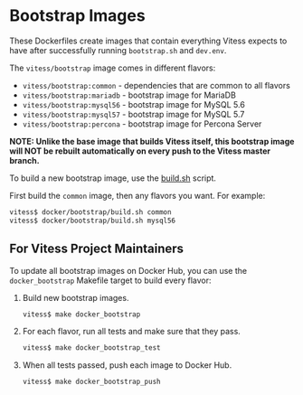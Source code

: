# Bootstrap Images

These Dockerfiles create images that contain everything Vitess expects to have
after successfully running `bootstrap.sh` and `dev.env`.

The `vitess/bootstrap` image comes in different flavors:

* `vitess/bootstrap:common` - dependencies that are common to all flavors
* `vitess/bootstrap:mariadb` - bootstrap image for MariaDB
* `vitess/bootstrap:mysql56` - bootstrap image for MySQL 5.6
* `vitess/bootstrap:mysql57` - bootstrap image for MySQL 5.7
* `vitess/bootstrap:percona` - bootstrap image for Percona Server

**NOTE: Unlike the base image that builds Vitess itself, this bootstrap image
will NOT be rebuilt automatically on every push to the Vitess master branch.**

To build a new bootstrap image, use the [build.sh](https://github.com/youtube/vitess/blob/master/docker/bootstrap/build.sh)
script.

First build the `common` image, then any flavors you want. For example:

```sh
vitess$ docker/bootstrap/build.sh common
vitess$ docker/bootstrap/build.sh mysql56
```

## For Vitess Project Maintainers

To update all bootstrap images on Docker Hub, you can use the `docker_bootstrap`
Makefile target to build every flavor:

1.  Build new bootstrap images.

    ``` sh
    vitess$ make docker_bootstrap
    ```

1.  For each flavor, run all tests and make sure that they pass.

    ``` sh
    vitess$ make docker_bootstrap_test
    ```

1.  When all tests passed, push each image to Docker Hub.

    ``` sh
    vitess$ make docker_bootstrap_push
    ```

